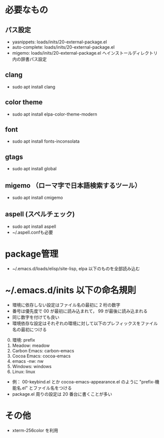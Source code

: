 <!-- -*- gfm -*- -->
# 必要なもの
## パス設定
* yasnippets:    loads/inits/20-external-package.el
* auto-complete: loads/inits/20-external-package.el
* migemo:        loads/inits/20-external-package.el へインストールディレクトリ内の辞書パス設定

## clang
* sudo apt install clang

## color theme
* sudo apt install elpa-color-theme-modern

## font
* sudo apt install fonts-inconsolata

## gtags
* sudo apt install global

## migemo （ローマ字で日本語検索するツール）
* sudo apt install cmigemo

## aspell (スペルチェック)
* sudo apt install aspell
* ~/.aspell.confも必要

# package管理
* ~/.emacs.d/loads/elisp/site-lisp, elpa 以下のものを全部読み込む

# ~/.emacs.d/inits 以下の命名規則
* 環境に依存しない設定はファイル名の最初に 2 桁の数字
* 番号は優先度で 00 が最初に読み込まれて， 99 が最後に読み込まれる
* 同じ数字を付けても良い
* 環境依存な設定はそれぞれの環境に対して以下のプレフィックスをファイル名の最初につける
0. 環境: prefix
1. Meadow: meadow
2. Carbon Emacs: carbon-emacs
3. Cocoa Emacs: cocoa-emacs
4. emacs -nw: nw
5. Windows: windows
6. Linux: linux
* 例： 00-keybind.el とか cocoa-emacs-appearance.el のように "prefix-機能名.el" とファイル名をつける
* package.el 周りの設定は 20 番台に書くことが多い

# その他
* xterm-256color を利用
